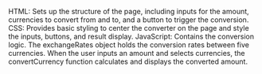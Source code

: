 HTML: Sets up the structure of the page, including inputs for the amount, currencies to convert from and to, and a button to trigger the conversion.
CSS: Provides basic styling to center the converter on the page and style the inputs, buttons, and result display.
JavaScript: Contains the conversion logic. The exchangeRates object holds the conversion rates between five currencies. When the user inputs an amount and selects currencies, the convertCurrency function calculates and displays the converted amount.
